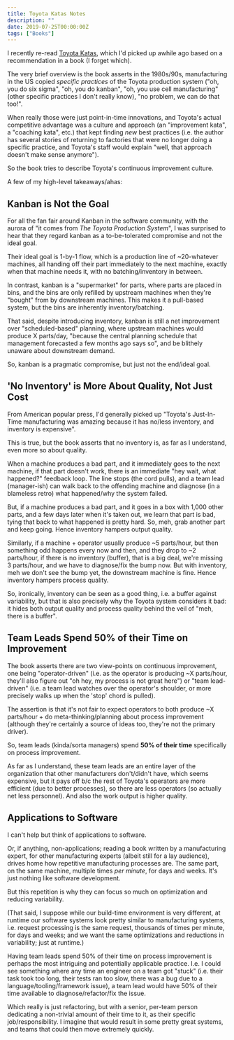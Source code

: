 ```yaml
---
title: Toyota Katas Notes
description: ""
date: 2019-07-25T00:00:00Z
tags: ["Books"]
---
```




I recently re-read [Toyota Katas](https://www.amazon.com/Toyota-Kata-Managing-Improvement-Adaptiveness/dp/0071635238), which I'd picked up awhile ago based on a recommendation in a book (I forget which).

The very brief overview is the book asserts in the 1980s/90s, manufacturing in the US copied *specific practices* of the Toyota production system ("oh, you do six sigma", "oh, you do kanban", "oh, you use cell manufacturing" (other specific practices I don't really know), "no problem, we can do that too!".

When really those were just point-in-time innovations, and Toyota's actual competitive advantage was a culture and approach (an "improvement kata", a "coaching kata", etc.) that kept finding _new_ best practices (i.e. the author has several stories of returning to factories that were no longer doing a specific practice, and Toyota's staff would explain "well, that approach doesn't make sense anymore").

So the book tries to describe Toyota's continuous improvement culture.

A few of my high-level takeaways/ahas:

Kanban is Not the Goal
----------------------

For all the fan fair around Kanban in the software community, with the aurora of "it comes from _The Toyota Production System_", I was surprised to hear that they regard kanban as a to-be-tolerated compromise and not the ideal goal.

Their ideal goal is 1-by-1 flow, which is a production line of ~20-whatever machines, all handing off their part immediately to the next machine, exactly when that machine needs it, with no batching/inventory in between.

In contrast, kanban is a "supermarket" for parts, where parts are placed in bins, and the bins are only refilled by upstream machines when they're "bought" from by downstream machines. This makes it a pull-based system, but the bins are inherently inventory/batching.

That said, despite introducing inventory, kanban is still a net improvement over "scheduled-based" planning, where upstream machines would produce X parts/day, "because the central planning schedule that management forecasted a few months ago says so", and be blithely unaware about downstream demand.

So, kanban is a pragmatic compromise, but just not the end/ideal goal.

'No Inventory' is More About Quality, Not Just Cost
----------------------------------------------

From American popular press, I'd generally picked up "Toyota's Just-In-Time manufacturing was amazing because it has no/less inventory, and inventory is expensive".

This is true, but the book asserts that no inventory is, as far as I understand, even more so about quality.

When a machine produces a bad part, and it immediately goes to the next machine, if that part doesn't work, there is an immediate "hey wait, what happened?" feedback loop. The line stops (the cord pulls), and a team lead (manager-ish) can walk back to the offending machine and diagnose (in a blameless retro) what happened/why the system failed.

But, if a machine produces a bad part, and it goes in a box with 1,000 other parts, and a few days later when it's taken out, we learn that part is bad, tying that back to what happened is pretty hard. So, meh, grab another part and keep going. Hence inventory hampers output quality.

Similarly, if a machine + operator usually produce ~5 parts/hour, but then something odd happens every now and then, and they drop to ~2 parts/hour, if there is no inventory (buffer), that is a big deal, we're missing 3 parts/hour, and we have to diagnose/fix the bump now. But with inventory, meh we don't see the bump yet, the downstream machine is fine. Hence inventory hampers process quality.

So, ironically, inventory can be seen as a good thing, i.e. a buffer against variability, but that is also precisely why the Toyota system considers it bad: it hides both output quality and process quality behind the veil of "meh, there is a buffer".

Team Leads Spend 50% of their Time on Improvement
-----------

The book asserts there are two view-points on continuous improvement, one being "operator-driven" (i.e. as the operator is producing ~X parts/hour, they'll also figure out "oh hey, my process is not great here") or "team lead-driven" (i.e. a team lead watches over the operator's shoulder, or more precisely walks up when the 'stop' chord is pulled).

The assertion is that it's not fair to expect operators to both produce ~X parts/hour + do meta-thinking/planning about process improvement (although they're certainly a source of ideas too, they're not the primary driver).

So, team leads (kinda/sorta managers) spend **50% of their time** specifically on process improvement.

As far as I understand, these team leads are an entire layer of the organization that other manufacturers don't/didn't have, which seems expensive, but it pays off b/c the rest of Toyota's operators are more efficient (due to better processes), so there are less operators (so actually net less personnel). And also the work output is higher quality.

Applications to Software
------------------------

I can't help but think of applications to software.

Or, if anything, non-applications; reading a book written by a manufacturing expert, for other manufacturing experts (albeit still for a lay audience), drives home how repetitive manufacturing processes are. The same part, on the same machine, multiple times *per minute*, for days and weeks. It's just nothing like software development.

But this repetition is why they can focus so much on optimization and reducing variability.

(That said, I suppose while our build-time environment is very different, at runtime our software systems look pretty similar to manufacturing systems, i.e. request processing is the same request, thousands of times per minute, for days and weeks; and we want the same optimizations and reductions in variability; just at runtime.)

Having team leads spend 50% of their time on process improvement is perhaps the most intriguing and potentially applicable practice. I.e. I could see something where any time an engineer on a team got "stuck" (i.e. their task took too long, their tests ran too slow, there was a bug due to a language/tooling/framework issue), a team lead would have 50% of their time available to diagnose/refactor/fix the issue.

Which really is just refactoring, but with a senior, per-team person dedicating a non-trivial amount of their time to it, as their specific job/responsibility. I imagine that would result in some pretty great systems, and teams that could then move extremely quickly.



